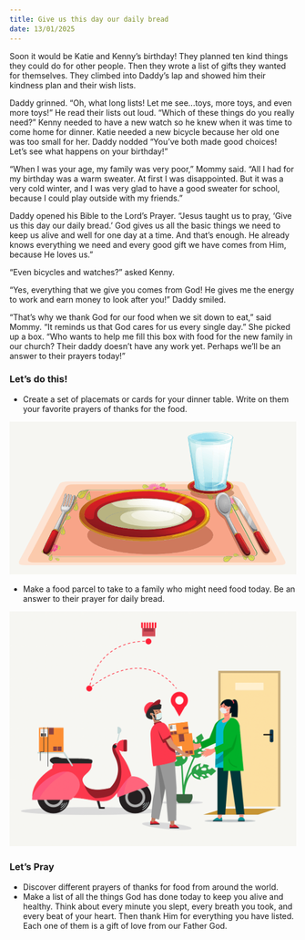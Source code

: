```yaml
---
title: Give us this day our daily bread
date: 13/01/2025
---
```


Soon it would be Katie and Kenny’s birthday! They planned ten kind things they could do for other people. Then they wrote a list of gifts they wanted for themselves. They climbed into Daddy’s lap and showed him their kindness plan and their wish lists.

Daddy grinned. “Oh, what long lists! Let me see...toys, more toys, and even more toys!” He read their lists out loud. “Which of these things do you really need?” Kenny needed to have a new watch so he knew when it was time to come home for dinner. Katie needed a new bicycle because her old one was too small for her. Daddy nodded “You’ve both made good choices! Let’s see what happens on your birthday!”

“When I was your age, my family was very poor,” Mommy said. “All I had for my birthday was a warm sweater. At first I was disappointed. But it was a very cold winter, and I was very glad to have a good sweater for school, because I could play outside with my friends.”

Daddy opened his Bible to the Lord’s Prayer. “Jesus taught us to pray, ‘Give us this day our daily bread.’ God gives us all the basic things we need to keep us alive and well for one day at a time. And that’s enough. He already knows everything we need and every good gift we have comes from Him, because He loves us.”

“Even bicycles and watches?” asked Kenny.

“Yes, everything that we give you comes from God! He gives me the energy to work and earn money to look after you!” Daddy smiled.

“That’s why we thank God for our food when we sit down to eat,” said Mommy. “It reminds us that God cares for us every single day.” She picked up a box. “Who wants to help me fill this box with food for the new family in our church? Their daddy doesn’t have any work yet. Perhaps we’ll be an answer to their prayers today!”

### Let’s do this!

- Create a set of placemats or cards for your dinner table. Write on them your favorite prayers of thanks for the food.

![Placemats](image1.png)

- Make a food parcel to take to a family who might need food today. Be an answer to their prayer for daily bread.

![Food Parcel](image2.png)

### Let’s Pray

- Discover different prayers of thanks for food from around the world.
- Make a list of all the things God has done today to keep you alive and healthy. Think about every minute you slept, every breath you took, and every beat of your heart. Then thank Him for everything you have listed. Each one of them is a gift of love from our Father God.